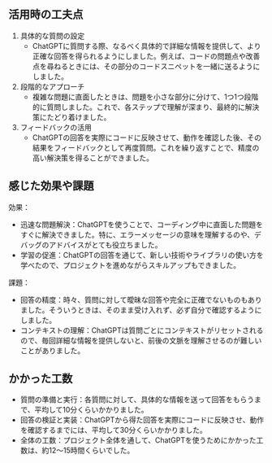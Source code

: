 ## 活用時の工夫点
1. 具体的な質問の設定
    - ChatGPTに質問する際、なるべく具体的で詳細な情報を提供して、より正確な回答を得られるようにしました。例えば、コードの問題点や改善点を尋ねるときには、その部分のコードスニペットを一緒に送るようにしました。
2. 段階的なアプローチ
    - 複雑な問題に直面したときは、問題を小さな部分に分けて、1つ1つ段階的に質問しました。これで、各ステップで理解が深まり、最終的に解決策にたどり着けました。
3. フィードバックの活用
    - ChatGPTの回答を実際にコードに反映させて、動作を確認した後、その結果をフィードバックとして再度質問。これを繰り返すことで、精度の高い解決策を得ることができました。

## 感じた効果や課題
効果：
- 迅速な問題解決：ChatGPTを使うことで、コーディング中に直面した問題をすぐに解決できました。特に、エラーメッセージの意味を理解するのや、デバッグのアドバイスがとても役立ちました。
- 学習の促進：ChatGPTの回答を通じて、新しい技術やライブラリの使い方を学べたので、プロジェクトを進めながらスキルアップもできました。

課題：
- 回答の精度：時々、質問に対して曖昧な回答や完全に正確でないものもありました。そういうときは、そのまま受け入れず、必ず自分で確認するようにしました。
- コンテキストの理解：ChatGPTは質問ごとにコンテキストがリセットされるので、毎回詳細な情報を提供しないと、前後の文脈を理解させるのが難しいことがありました。

## かかった工数
- 質問の準備と実行：各質問に対して、具体的な情報を送って回答をもらうまで、平均して10分くらいかかりました。
- 回答の検証と実装：ChatGPTから得た回答を実際にコードに反映させ、動作を確認するまでには、平均して30分くらいかかりました。
- 全体の工数：プロジェクト全体を通して、ChatGPTを使うためにかかった工数は、約12〜15時間くらいでした。
